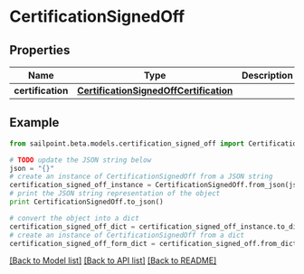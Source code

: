 # CertificationSignedOff


## Properties
Name | Type | Description | Notes
------------ | ------------- | ------------- | -------------
**certification** | [**CertificationSignedOffCertification**](CertificationSignedOffCertification.md) |  | 

## Example

```python
from sailpoint.beta.models.certification_signed_off import CertificationSignedOff

# TODO update the JSON string below
json = "{}"
# create an instance of CertificationSignedOff from a JSON string
certification_signed_off_instance = CertificationSignedOff.from_json(json)
# print the JSON string representation of the object
print CertificationSignedOff.to_json()

# convert the object into a dict
certification_signed_off_dict = certification_signed_off_instance.to_dict()
# create an instance of CertificationSignedOff from a dict
certification_signed_off_form_dict = certification_signed_off.from_dict(certification_signed_off_dict)
```
[[Back to Model list]](../README.md#documentation-for-models) [[Back to API list]](../README.md#documentation-for-api-endpoints) [[Back to README]](../README.md)


